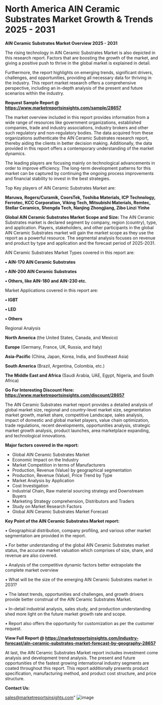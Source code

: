 # North America AlN Ceramic Substrates Market Growth & Trends 2025 - 2031

<Strong> AlN Ceramic Substrates Market Overview 2025 - 2031</strong>

The rising technology in AlN Ceramic Substrates Market is also depicted in this research report. Factors that are boosting the growth of the market, and giving a positive push to thrive in the global market is explained in detail.

Furthermore, the report highlights on emerging trends, significant drivers, challenges, and opportunities, providing all necessary data for thriving in the industry. This report market research offers a comprehensive perspective, including an in-depth analysis of the present and future scenarios within the industry.

<strong>Request Sample Report @ <a href=https://www.marketreportsinsights.com/sample/28657>https://www.marketreportsinsights.com/sample/28657</a></strong>

The market overview included in this report provides information from a wide range of resources like government organizations, established companies, trade and industry associations, industry brokers and other such regulatory and non-regulatory bodies. The data acquired from these organizations authenticate the AlN Ceramic Substrates research report, thereby aiding the clients in better decision making. Additionally, the data provided in this report offers a contemporary understanding of the market dynamics.

The leading players are focusing mainly on technological advancements in order to improve efficiency. The long-term development patterns for this market can be captured by continuing the ongoing process improvements and financial stability to invest in the best strategies.

Top Key players of AlN Ceramic Substrates Market are:

<strong>Maruwa, Rogers/Curamik, CoorsTek, Toshiba Materials, ICP Technology, Ferrotec, KCC Corporation, Viking Tech, Mitsubishi Materials, Remtec, Stellar Ceramics, Shengda Tech, Nanjing Zhongjiang, Zibo Linzi Yinhe</strong>

<strong><b>Global AlN Ceramic Substrates Market Scope and Size:</b></strong>
The AlN Ceramic Substrates market is declared segment by company, region (country), type, and application. Players, stakeholders, and other participants in the global AlN Ceramic Substrates market will gain the market scope as they use the report as a powerful resource. The segmental analysis focuses on revenue and product by type and application and the forecast period of 2025-2031.

AlN Ceramic Substrates Market Types covered in this report are:

<strong>• AlN-170 AlN Ceramic Substrates

• AlN-200 AlN Ceramic Substrates

• Others, like AlN-180 and AlN-230 etc.</strong>

Market Applications covered in this report are:

<strong>• IGBT

• LED

• Others</strong> 

Regional Analysis

<strong>North America</strong> (the United States, Canada, and Mexico)

<strong>Europe</strong> (Germany, France, UK, Russia, and Italy)

<strong>Asia-Pacific</strong> (China, Japan, Korea, India, and Southeast Asia)

<strong>South America</strong> (Brazil, Argentina, Colombia, etc.)

<strong>The Middle East and Africa</strong> (Saudi Arabia, UAE, Egypt, Nigeria, and South Africa)

<strong>Go For Interesting Discount Here: <a href=https://www.marketreportsinsights.com/discount/28657>https://www.marketreportsinsights.com/discount/28657</a></strong>

The AlN Ceramic Substrates market report provides a detailed analysis of global market size, regional and country-level market size, segmentation market growth, market share, competitive Landscape, sales analysis, impact of domestic and global market players, value chain optimization, trade regulations, recent developments, opportunities analysis, strategic market growth analysis, product launches, area marketplace expanding, and technological innovations.

<strong><b>Major factors covered in the report:</b></strong>
<ul>
  <li>Global AlN Ceramic Substrates Market </li>
  <li>Economic Impact on the Industry</li>
  <li>Market Competition in terms of Manufacturers</li>
  <li>Production, Revenue (Value) by geographical segmentation</li>
  <li>Production, Revenue (Value), Price Trend by Type</li>
  <li>Market Analysis by Application</li>
  <li>Cost Investigation</li>
  <li>Industrial Chain, Raw material sourcing strategy and Downstream Buyers</li>
  <li>Marketing Strategy comprehension, Distributors and Traders</li>
  <li>Study on Market Research Factors</li>
  <li>Global AlN Ceramic Substrates Market Forecast</li>
</ul>

<strong><b>Key Point of the AlN Ceramic Substrates Market report:</b></strong>

• Geographical distribution, company profiling, and various other market segmentation are provided in the report.

• For better understanding of the global AlN Ceramic Substrates market status, the accurate market valuation which comprises of size, share, and revenue are also covered.

• Analysis of the competitive dynamic factors better extrapolate the complete market overview

• What will be the size of the emerging AlN Ceramic Substrates market in 2031?

• The latest trends, opportunities and challenges, and growth drivers provide better construal of the AlN Ceramic Substrates Market.

• In-detail industrial analysis, sales study, and production understanding shed more light on the future market growth rate and scope.

• Report also offers the opportunity for customization as per the customer request.

<strong><b>View Full Report @ <a href=https://marketreportsinsights.com/industry-forecast/aln-ceramic-substrates-market-forecast-by-geography-28657>https://marketreportsinsights.com/industry-forecast/aln-ceramic-substrates-market-forecast-by-geography-28657</a></b></strong>


At last, the AlN Ceramic Substrates Market report includes investment come analysis and development trend analysis. The present and future opportunities of the fastest growing international industry segments are coated throughout this report. This report additionally presents product specification, manufacturing method, and product cost structure, and price structure.

<strong>Contact Us:</strong>

sales@marketreportsinsights.com"
![image](https://github.com/user-attachments/assets/4a876204-9024-40f7-80e8-db2c68710b8f)
